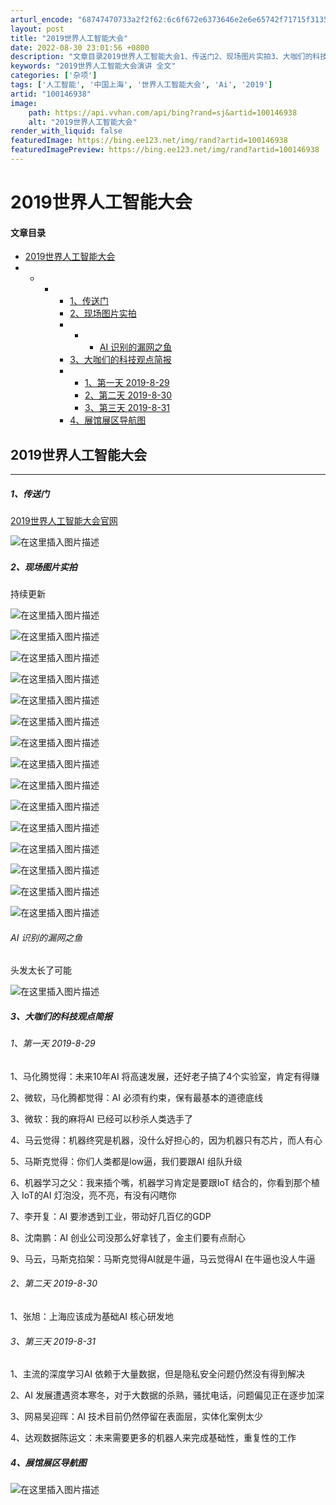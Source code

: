 ```yaml
---
arturl_encode: "68747470733a2f2f62:6c6f672e6373646e2e6e65742f71715f31353037313236332f:61727469636c652f64657461696c732f313030313436393338"
layout: post
title: "2019世界人工智能大会"
date: 2022-08-30 23:01:56 +0800
description: "文章目录2019世界人工智能大会1、传送门2、现场图片实拍3、大咖们的科技观点简报1、第一天 201"
keywords: "2019世界人工智能大会演讲 全文"
categories: ['杂项']
tags: ['人工智能', '中国上海', '世界人工智能大会', 'Ai', '2019']
artid: "100146938"
image:
    path: https://api.vvhan.com/api/bing?rand=sj&artid=100146938
    alt: "2019世界人工智能大会"
render_with_liquid: false
featuredImage: https://bing.ee123.net/img/rand?artid=100146938
featuredImagePreview: https://bing.ee123.net/img/rand?artid=100146938
---
```


# 2019世界人工智能大会

#### 文章目录

* [2019世界人工智能大会](#2019_2)
* + - * [1、传送门](#1_6)
      * [2、现场图片实拍](#2_12)
      * + - [AI 识别的漏网之鱼](#AI__54)
      * [3、大咖们的科技观点简报](#3_60)
      * + [1、第一天 2019-8-29](#1_2019829_62)
        + [2、第二天 2019-8-30](#2_2019830_84)
        + [3、第三天 2019-8-31](#3_2019831_88)
      * [4、展馆展区导航图](#4_99)

## 2019世界人工智能大会

---

##### 1、传送门

[2019世界人工智能大会官网](http://www.worldaic.com.cn/portal/index.html)

![在这里插入图片描述](https://i-blog.csdnimg.cn/blog_migrate/3999fa1d6e16e1c144fdc1c8ec2c2ea8.png)

##### 2、现场图片实拍

持续更新

![在这里插入图片描述](https://i-blog.csdnimg.cn/blog_migrate/dbec7b866d19b1a4b73c588503382404.png)

![在这里插入图片描述](https://i-blog.csdnimg.cn/blog_migrate/9c6ab5de5ef60da185bb36f1683ec9a1.png)

![在这里插入图片描述](https://i-blog.csdnimg.cn/blog_migrate/f0b72fe245bd1eda27ff96c4573113dd.png)

![在这里插入图片描述](https://i-blog.csdnimg.cn/blog_migrate/5533624a58379cf7eaa608b155d37d45.png)

![在这里插入图片描述](https://i-blog.csdnimg.cn/blog_migrate/2cdbcdb78e0c057ffc110c035c888218.png)

![在这里插入图片描述](https://i-blog.csdnimg.cn/blog_migrate/d6a389e628ff6b522aba9f83917552cd.png)
  
![在这里插入图片描述](https://i-blog.csdnimg.cn/blog_migrate/ae019d2a4a09b3148a0b9b8c48166765.png)

![在这里插入图片描述](https://i-blog.csdnimg.cn/blog_migrate/8bd331f2f6d6454666583ac058f0d45f.png)

![在这里插入图片描述](https://i-blog.csdnimg.cn/blog_migrate/f987fad849067c5efad7befe561bcb62.png)

![在这里插入图片描述](https://i-blog.csdnimg.cn/blog_migrate/5a318c6f5dd2171151a426c29b2b7de8.png)

![在这里插入图片描述](https://i-blog.csdnimg.cn/blog_migrate/bd12dc3feaaf20af90c93461d427b5af.png)

![在这里插入图片描述](https://i-blog.csdnimg.cn/blog_migrate/50bf187ec6ca749e4fddf5b847a56491.png)

![在这里插入图片描述](https://i-blog.csdnimg.cn/blog_migrate/91296678895da85b337539e54c21cc7d.png)

![在这里插入图片描述](https://i-blog.csdnimg.cn/blog_migrate/1a5cae45e352401b11ef2cd2a11780a9.png)

![在这里插入图片描述](https://i-blog.csdnimg.cn/blog_migrate/eb9acb06423bcdf0003b64e9ba1781bd.png)

###### AI 识别的漏网之鱼

头发太长了可能
  
![在这里插入图片描述](https://i-blog.csdnimg.cn/blog_migrate/adc15e0d438abb166e709f71a1eb5ab1.png)

##### 3、大咖们的科技观点简报

###### 1、第一天 2019-8-29

1、马化腾觉得：未来10年AI 将高速发展，还好老子搞了4个实验室，肯定有得赚

2、微软，马化腾都觉得：AI 必须有约束，保有最基本的道德底线

3、微软：我的麻将AI 已经可以秒杀人类选手了

4、马云觉得：机器终究是机器，没什么好担心的，因为机器只有芯片，而人有心

5、马斯克觉得：你们人类都是low逼，我们要跟AI 组队升级

6、机器学习之父：我来插个嘴，机器学习肯定是要跟IoT 结合的，你看到那个植入 IoT的AI 灯泡没，亮不亮，有没有闪瞎你

7、李开复：AI 要渗透到工业，带动好几百亿的GDP

8、沈南鹏：AI 创业公司没那么好拿钱了，金主们要有点耐心

9、马云，马斯克掐架：马斯克觉得AI就是牛逼，马云觉得AI 在牛逼也没人牛逼

###### 2、第二天 2019-8-30

1、张旭：上海应该成为基础AI 核心研发地

###### 3、第三天 2019-8-31

1、主流的深度学习AI 依赖于大量数据，但是隐私安全问题仍然没有得到解决

2、AI 发展遭遇资本寒冬，对于大数据的杀熟，骚扰电话，问题偏见正在逐步加深

3、网易吴迎晖：AI 技术目前仍然停留在表面层，实体化案例太少

4、达观数据陈运文：未来需要更多的机器人来完成基础性，重复性的工作

##### 4、展馆展区导航图

![在这里插入图片描述](https://i-blog.csdnimg.cn/blog_migrate/c02e6512f06e4a8e54094fff2dad42f4.png)